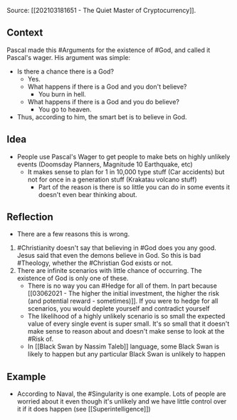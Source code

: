 Source: [[202103181651 - The Quiet Master of Cryptocurrency]]. 

## Context
Pascal made this #Arguments for the existence of #God, and called it Pascal's wager. His argument was simple: 
- Is there a chance there is a God?
	- Yes. 
	- What happens if there is a God and you don't believe? 
		- You burn in hell. 
	- What happens if there is a God and you do believe?
		- You go to heaven. 
- Thus, according to him, the smart bet is to believe in God. 

## Idea
- People use Pascal's Wager to get people to make bets on highly unlikely events (Doomsday Planners, Magnitude 10 Earthquake, etc)
	- It makes sense to plan for 1 in 10,000 type stuff (Car accidents) but not for once in a generation stuff (Krakatau volcano stuff)
		- Part of the reason is there is so little you can do in some events it doesn't even bear thinking about. 

## Reflection
- There are a few reasons this is wrong. 
1. #Christianity doesn't say that believing in #God does you any good. Jesus said that even the demons believe in God. So this is bad #Theology, whether the #Christian God exists or not. 
2. There are infinite scenarios with little chance of occurring. The existence of God is only one of these. 
	- There is no way you can #Hedge for all of them. In part because [[03062021 - The higher the initial investment, the higher the risk (and potential reward - sometimes)]]. If you were to hedge for all scenarios, you would deplete yourself and contradict yourself
	- The likelihood of a highly unlikely scenario is so small the expected value of every single event is super small. It's so small that it doesn't make sense to reason about and doesn't make sense to look at the #Risk of. 
	- In [[Black Swan by Nassim Taleb]] language, some Black Swan is likely to happen but any particular Black Swan is unlikely to happen

## Example
- According to Naval, the #Singularity is one example. Lots of people are worried about it even though it's unlikely and we have little control over it if it does happen (see [[Superintelligence]])